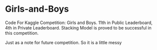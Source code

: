 # Girls-and-Boys
Code For Kaggle Competition: Girls and Boys. 11th in Public Leaderboard, 4th in Private Leaderboard. Stacking Model is proved to be successful in this competition.

Just as a note for future competition. So it is a little messy
